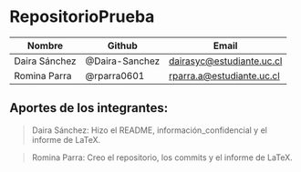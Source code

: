 # RepositorioPrueba

| Nombre                   |  Github          | Email                     |
| ------------------------ |  --------------- | ------------------------- |
| Daira Sánchez            |   @Daira-Sanchez | dairasyc@estudiante.uc.cl |
| Romina Parra             |   @rparra0601    | rparra.a@estudiante.uc.cl |

## Aportes de los integrantes:
> Daira Sánchez: Hizo el README, información_confidencial y el informe de LaTeX.

> Romina Parra: Creo el repositorio, los commits y el informe de LaTeX.


